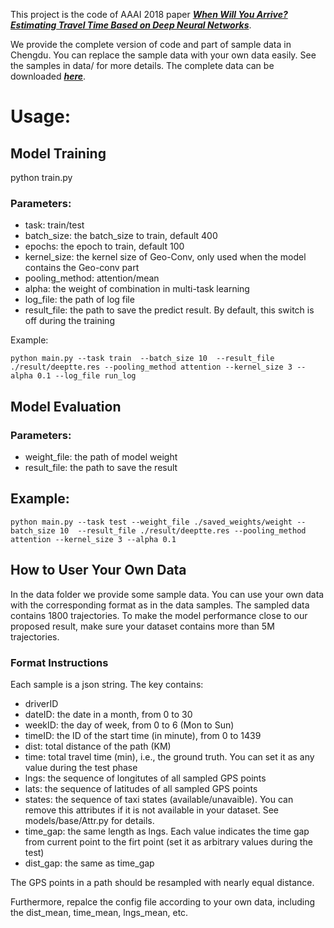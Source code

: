 This project is the code of AAAI 2018 paper [***When Will You Arrive? Estimating Travel Time Based on Deep Neural Networks***](https://www.aaai.org/ocs/index.php/AAAI/AAAI18/paper/viewFile/16657/15968).

We provide the complete version of code and part of sample data in Chengdu. You can replace the sample data with your own data easily. See the samples in data/ for more details.
The complete data can be downloaded [***here***](http://www.dcjingsai.com/common/cmpt/%E4%BA%A4%E9%80%9A%E7%BA%BF%E8%B7%AF%E9%80%9A%E8%BE%BE%E6%97%B6%E9%97%B4%E9%A2%84%E6%B5%8B_%E8%B5%9B%E4%BD%93%E4%B8%8E%E6%95%B0%E6%8D%AE.html).

# Usage:

## Model Training
python train.py
### Parameters:

* task: train/test
* batch_size: the batch_size to train, default 400
* epochs: the epoch to train, default 100
* kernel_size: the kernel size of Geo-Conv, only used when the model contains the Geo-conv part
* pooling_method: attention/mean
* alpha: the weight of combination in multi-task learning
* log_file: the path of log file
* result_file: the path to save the predict result. By default, this switch is off during the training

Example:
```
python main.py --task train  --batch_size 10  --result_file ./result/deeptte.res --pooling_method attention --kernel_size 3 --alpha 0.1 --log_file run_log
```


## Model Evaluation

### Parameters:
* weight_file: the path of model weight
* result_file: the path to save the result

## Example:
```
python main.py --task test --weight_file ./saved_weights/weight --batch_size 10  --result_file ./result/deeptte.res --pooling_method attention --kernel_size 3 --alpha 0.1
```

## How to User Your Own Data
In the data folder we provide some sample data. You can use your own data with the corresponding format as in the data samples. The sampled data contains 1800 trajectories. To make the model performance close to our proposed result, make sure your dataset contains more than 5M trajectories.

### Format Instructions
Each sample is a json string. The key contains:
* driverID
* dateID: the date in a month, from 0 to 30
* weekID: the day of week, from 0 to 6 (Mon to Sun)
* timeID: the ID of the start time (in minute), from 0 to 1439
* dist: total distance of the path (KM)
* time: total travel time (min), i.e., the ground truth. You can set it as any value during the test phase
* lngs: the sequence of longitutes of all sampled GPS points
* lats: the sequence of latitudes of all sampled GPS points
* states: the sequence of taxi states (available/unavaible). You can remove this attributes if it is not available in your dataset. See models/base/Attr.py for details.
* time_gap: the same length as lngs. Each value indicates the time gap from current point to the firt point (set it as arbitrary values during the test)
* dist_gap: the same as time_gap

The GPS points in a path should be resampled with nearly equal distance.

Furthermore, repalce the config file according to your own data, including the dist_mean, time_mean, lngs_mean, etc.
